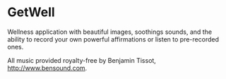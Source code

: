 # GetWell
Wellness application with beautiful images, soothings sounds, and the ability to record your own powerful affirmations or listen to pre-recorded ones.



All music provided royalty-free by Benjamin Tissot, http://www.bensound.com.
